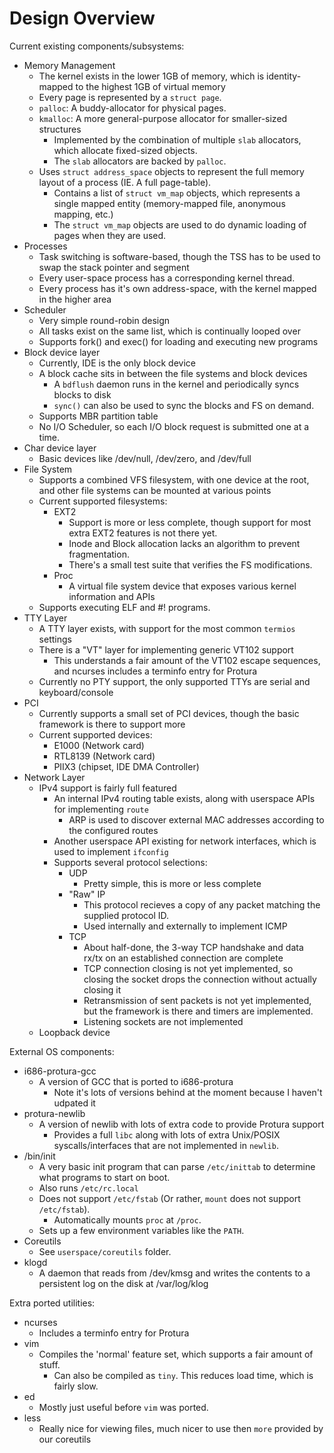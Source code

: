 Design Overview
===============

Current existing components/subsystems:

- Memory Management
  - The kernel exists in the lower 1GB of memory, which is identity-mapped to the highest 1GB of virtual memory
  - Every page is represented by a `struct page`.
  - `palloc`: A buddy-allocator for physical pages.
  - `kmalloc`: A more general-purpose allocator for smaller-sized structures
    - Implemented by the combination of multiple `slab` allocators, which allocate fixed-sized objects.
    - The `slab` allocators are backed by `palloc`.
  - Uses `struct address_space` objects to represent the full memory layout of a process (IE. A full page-table).
    - Contains a list of `struct vm_map` objects, which represents a single mapped entity (memory-mapped file, anonymous mapping, etc.)
    - The `struct vm_map` objects are used to do dynamic loading of pages when they are used.
- Processes
  - Task switching is software-based, though the TSS has to be used to swap the stack pointer and segment
  - Every user-space process has a corresponding kernel thread.
  - Every process has it's own address-space, with the kernel mapped in the higher area
- Scheduler
  - Very simple round-robin design
  - All tasks exist on the same list, which is continually looped over
  - Supports fork() and exec() for loading and executing new programs
- Block device layer
  - Currently, IDE is the only block device
  - A block cache sits in between the file systems and block devices
    - A `bdflush` daemon runs in the kernel and periodically syncs blocks to disk
    - `sync()` can also be used to sync the blocks and FS on demand.
  - Supports MBR partition table
  - No I/O Scheduler, so each I/O block request is submitted one at a time.
- Char device layer
  - Basic devices like /dev/null, /dev/zero, and /dev/full
- File System
  - Supports a combined VFS filesystem, with one device at the root, and other file systems can be mounted at various points
  - Current supported filesystems:
    - EXT2
      - Support is more or less complete, though support for most extra EXT2 features is not there yet.
      - Inode and Block allocation lacks an algorithm to prevent fragmentation.
      - There's a small test suite that verifies the FS modifications.
    - Proc
      - A virtual file system device that exposes various kernel information and APIs
  - Supports executing ELF and #! programs.
- TTY Layer
  - A TTY layer exists, with support for the most common `termios` settings
  - There is a "VT" layer for implementing generic VT102 support
    - This understands a fair amount of the VT102 escape sequences, and ncurses includes a terminfo entry for Protura
  - Currently no PTY support, the only supported TTYs are serial and keyboard/console
- PCI
  - Currently supports a small set of PCI devices, though the basic framework is there to support more
  - Current supported devices:
    - E1000 (Network card)
    - RTL8139 (Network card)
    - PIIX3 (chipset, IDE DMA Controller)
- Network Layer
  - IPv4 support is fairly full featured
    - An internal IPv4 routing table exists, along with userspace APIs for implementing `route`
      - ARP is used to discover external MAC addresses according to the configured routes
    - Another userspace API existing for network interfaces, which is used to implement `ifconfig`
    - Supports several protocol selections:
      - UDP
        - Pretty simple, this is more or less complete
      - "Raw" IP
        - This protocol recieves a copy of any packet matching the supplied protocol ID.
        - Used internally and externally to implement ICMP
      - TCP
        - About half-done, the 3-way TCP handshake and data rx/tx on an established connection are complete
        - TCP connection closing is not yet implemented, so closing the socket drops the connection without actually closing it
        - Retransmission of sent packets is not yet implemented, but the framework is there and timers are implemented.
        - Listening sockets are not implemented
  - Loopback device

External OS components:

- i686-protura-gcc
  - A version of GCC that is ported to i686-protura
    - Note it's lots of versions behind at the moment because I haven't udpated it
- protura-newlib
  - A version of newlib with lots of extra code to provide Protura support
    - Provides a full `libc` along with lots of extra Unix/POSIX syscalls/interfaces that are not implemented in `newlib`.
- /bin/init
  - A very basic init program that can parse `/etc/inittab` to determine what programs to start on boot.
  - Also runs `/etc/rc.local`
  - Does not support `/etc/fstab` (Or rather, `mount` does not support `/etc/fstab`).
    - Automatically mounts `proc` at `/proc`.
  - Sets up a few environment variables like the `PATH`.
- Coreutils
  - See `userspace/coreutils` folder.
- klogd
  - A daemon that reads from /dev/kmsg and writes the contents to a persistent log on the disk at /var/log/klog

Extra ported utilities:

- ncurses
  - Includes a terminfo entry for Protura
- vim
  - Compiles the 'normal' feature set, which supports a fair amount of stuff.
    - Can also be compiled as `tiny`. This reduces load time, which is fairly slow.
- ed
  - Mostly just useful before `vim` was ported.
- less
  - Really nice for viewing files, much nicer to use then `more` provided by our coreutils

